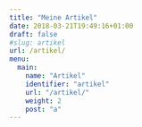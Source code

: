 ```yaml
---
title: "Meine Artikel"
date: 2018-03-21T19:49:16+01:00
draft: false
#slug: artikel
url: /artikel/
menu:
  main:
    name: "Artikel"
    identifier: "artikel"
    url: "/artikel/"
    weight: 2
    post: "a"
---
```

